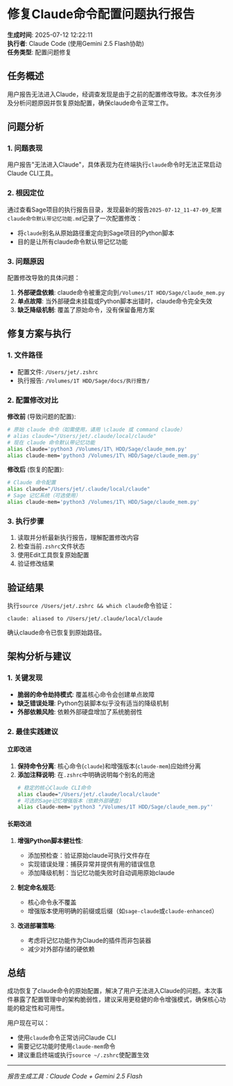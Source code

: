# 修复Claude命令配置问题执行报告

**生成时间**: 2025-07-12 12:22:11  
**执行者**: Claude Code (使用Gemini 2.5 Flash协助)  
**任务类型**: 配置问题修复  

## 任务概述

用户报告无法进入Claude，经调查发现是由于之前的配置修改导致。本次任务涉及分析问题原因并恢复原始配置，确保claude命令正常工作。

## 问题分析

### 1. 问题表现
用户报告"无法进入Claude"，具体表现为在终端执行`claude`命令时无法正常启动Claude CLI工具。

### 2. 根因定位
通过查看Sage项目的执行报告目录，发现最新的报告`2025-07-12_11-47-09_配置claude命令默认带记忆功能.md`记录了一次配置修改：
- 将`claude`别名从原始路径重定向到Sage项目的Python脚本
- 目的是让所有claude命令默认带记忆功能

### 3. 问题原因
配置修改导致的具体问题：
1. **外部硬盘依赖**: claude命令被重定向到`/Volumes/1T HDD/Sage/claude_mem.py`
2. **单点故障**: 当外部硬盘未挂载或Python脚本出错时，claude命令完全失效
3. **缺乏降级机制**: 覆盖了原始命令，没有保留备用方案

## 修复方案与执行

### 1. 文件路径
- 配置文件: `/Users/jet/.zshrc`
- 执行报告: `/Volumes/1T HDD/Sage/docs/执行报告/`

### 2. 配置修改对比

**修改前** (导致问题的配置):
```bash
# 原始 claude 命令（如需使用，请用 \claude 或 command claude）
# alias claude="/Users/jet/.claude/local/claude"
# 现在 claude 命令默认带记忆功能
alias claude='python3 /Volumes/1T\ HDD/Sage/claude_mem.py'
alias claude-mem='python3 /Volumes/1T\ HDD/Sage/claude_mem.py'
```

**修改后** (恢复的配置):
```bash
# Claude 命令配置
alias claude="/Users/jet/.claude/local/claude"
# Sage 记忆系统（可选使用）
alias claude-mem='python3 /Volumes/1T\ HDD/Sage/claude_mem.py'
```

### 3. 执行步骤
1. 读取并分析最新执行报告，理解配置修改内容
2. 检查当前`.zshrc`文件状态
3. 使用Edit工具恢复原始配置
4. 验证修改结果

## 验证结果

执行`source /Users/jet/.zshrc && which claude`命令验证：
```
claude: aliased to /Users/jet/.claude/local/claude
```

确认claude命令已恢复到原始路径。

## 架构分析与建议

### 1. 关键发现
- **脆弱的命令劫持模式**: 覆盖核心命令会创建单点故障
- **缺乏错误处理**: Python包装脚本似乎没有适当的降级机制
- **外部依赖风险**: 依赖外部硬盘增加了系统脆弱性

### 2. 最佳实践建议

#### 立即改进
1. **保持命令分离**: 核心命令(`claude`)和增强版本(`claude-mem`)应始终分离
2. **添加注释说明**: 在`.zshrc`中明确说明每个别名的用途
   ```bash
   # 稳定的核心Claude CLI命令
   alias claude="/Users/jet/.claude/local/claude"
   # 可选的Sage记忆增强版本（依赖外部硬盘）
   alias claude-mem='python3 "/Volumes/1T HDD/Sage/claude_mem.py"'
   ```

#### 长期改进
1. **增强Python脚本健壮性**:
   - 添加预检查：验证原始claude可执行文件存在
   - 实现错误处理：捕获异常并提供有用的错误信息
   - 添加降级机制：当记忆功能失败时自动调用原始claude

2. **制定命名规范**:
   - 核心命令永不覆盖
   - 增强版本使用明确的前缀或后缀（如`sage-claude`或`claude-enhanced`）

3. **改进部署策略**:
   - 考虑将记忆功能作为Claude的插件而非包装器
   - 减少对外部存储的硬依赖

## 总结

成功恢复了claude命令的原始配置，解决了用户无法进入Claude的问题。本次事件暴露了配置管理中的架构脆弱性，建议采用更稳健的命令增强模式，确保核心功能的稳定性和可用性。

用户现在可以：
- 使用`claude`命令正常访问Claude CLI
- 需要记忆功能时使用`claude-mem`命令
- 建议重启终端或执行`source ~/.zshrc`使配置生效

---

*报告生成工具：Claude Code + Gemini 2.5 Flash*